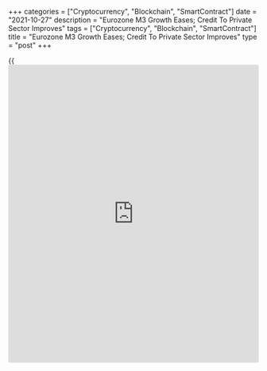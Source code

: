 +++
categories = ["Cryptocurrency", "Blockchain", "SmartContract"]
date = "2021-10-27"
description = "Eurozone M3 Growth Eases; Credit To Private Sector Improves"
tags = ["Cryptocurrency", "Blockchain", "SmartContract"]
title = "Eurozone M3 Growth Eases; Credit To Private Sector Improves"
type = "post"
+++

{{<iframe id="large-banner" src="https://www.bounty.group/#slide=24.0" width="100%" height="600" scrolling="no" style="border: 0px solid rgb(216, 221, 230); border-radius: 3px;">}}

Eurozone money supply grew at a slower pace in September and the growth
in credit to the private improved from the last year, the European
Central Bank reported Wednesday.

The monetary aggregate M3 expanded 7.4 percent year-on-year in
September, slower than the 7.9 percent increase in August and the
economists' forecast of 7.5 percent.  
In the three months to September, M3 growth averaged 7.6 percent.

The growth in the narrow measures M1, comprising currency in circulation
and overnight deposits, held steady at 11 percent in September.

Money growth has slowed this year and is likely to decline further next
year, Jack Allen-Reynolds, an economist at Capital Economics, said.

"Meanwhile, although the pandemic has resulted in a huge increase in the
money supply, we do not think this will cause inflation to rise because
the relationship between the money supply and inflation is very weak,"
the economist added.

As regards the dynamics of credit, data showed that the annual growth
rate of total credit to euro area residents slowed to 5.6 percent from
5.7 percent. At the same time, credit to general government climbed at a
slower pace of 11 percent after rising 12.1 percent in August.

On the other hand, credit to the private sector increased 3.4 percent,
faster than the 3.2 percent expansion in August.

Adjusted loans to the private sector gained 3.2 percent versus 3 percent
in August. Among the borrowing sectors, loans to households rose 4.1
percent after climbing 4.2 percent. Meanwhile growth in loans to non-
financial corporations improved to 2.1 percent from 1.5 percent.

For comments and feedback [contact](https://www.playgroundfx.com/contact/): editorial@rtt[news](https://www.letsplayfx.com/blog/forex-news-website/).com

[Economic News][1]

 **What parts of the world are seeing the best (and worst) economic
performances lately? Click[here][2] to check out our [Econ Scorecard][2]
and find out! See up-to-the-moment [ranking](https://www.playgroundfx.com/blog/crypto-exchange-ranking/)s for the best and worst
performers in [GDP][3], [unemployment rate][4], [inflation][5] and much
more.**

   1. www.rtt[news](https://www.letsplayfx.com/blog/forex-news-website/).com/Content/EconomicNews.aspx
   2. www.rtt[news](https://www.letsplayfx.com/blog/forex-news-website/).com/economic-scorecard/world-rank/unemployment-rate/highest-performance.aspx
   3. www.rtt[news](https://www.letsplayfx.com/blog/forex-news-website/).com/economic-scorecard/world-rank/GDP/highest-performance.aspx
   4. www.rtt[news](https://www.letsplayfx.com/blog/forex-news-website/).com/economic-scorecard/world-rank/unemployment-rate/lowest-performance.aspx
   5. www.rtt[news](https://www.letsplayfx.com/blog/forex-news-website/).com/economic-scorecard/world-rank/CPI/highest-performance.aspx